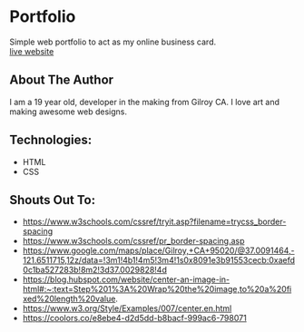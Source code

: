 # Portfolio
Simple web portfolio to act as my online business card.   
[live website](https://iamalondra.github.io/Portfolio/)

## About The Author  
I am a 19 year old, developer in the making from Gilroy CA. I love art and making awesome web designs. 

## Technologies:
- HTML
- CSS

## Shouts Out To:
- https://www.w3schools.com/cssref/tryit.asp?filename=trycss_border-spacing
- https://www.w3schools.com/cssref/pr_border-spacing.asp
- https://www.google.com/maps/place/Gilroy,+CA+95020/@37.0091464,-121.6511715,12z/data=!3m1!4b1!4m5!3m4!1s0x8091e3b91553cecb:0xaefd0c1ba527283b!8m2!3d37.0029828!4d     
- https://blog.hubspot.com/website/center-an-image-in-html#:~:text=Step%201%3A%20Wrap%20the%20image,to%20a%20fixed%20length%20value.
- https://www.w3.org/Style/Examples/007/center.en.html
- https://coolors.co/e8ebe4-d2d5dd-b8bacf-999ac6-798071

